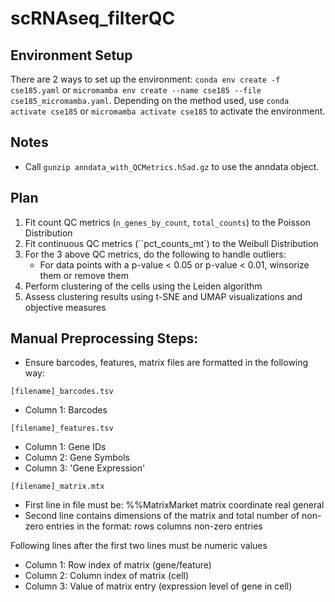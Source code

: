 # scRNAseq_filterQC

## Environment Setup
There are 2 ways to set up the environment: `conda env create -f cse185.yaml` or `micromamba env create --name cse185 --file cse185_micromamba.yaml`. Depending on the method used, use `conda activate cse185` or `micromamba activate cse185` to activate the environment.

## Notes
 - Call `gunzip anndata_with_QCMetrics.h5ad.gz` to use the anndata object.

## Plan
 1. Fit count QC metrics (`n_genes_by_count`, `total_counts`) to the Poisson Distribution
 2. Fit continuous QC metrics (``pct_counts_mt`) to the Weibull Distribution
 3. For the 3 above QC metrics, do the following to handle outliers:
    - For data points with a p-value < 0.05 or p-value < 0.01, winsorize them or remove them
 4. Perform clustering of the cells using the Leiden algorithm
 5. Assess clustering results using t-SNE and UMAP visualizations and objective measures


## Manual Preprocessing Steps:
- Ensure barcodes, features, matrix files are formatted in the following way:

`[filename]_barcodes.tsv`
- Column 1: Barcodes

`[filename]_features.tsv`
- Column 1: Gene IDs
- Column 2: Gene Symbols
- Column 3: 'Gene Expression'

`[filename]_matrix.mtx`
- First line in file must be: %%MatrixMarket matrix coordinate real general 
- Second line contains dimensions of the matrix and total number of non-zero entries in the format: rows columns non-zero entries

Following lines after the first two lines must be numeric values
- Column 1: Row index of matrix (gene/feature)
- Column 2: Column index of matrix (cell)
- Column 3: Value of matrix entry (expression level of gene in cell)
